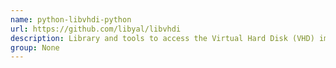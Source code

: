 ```yaml
---
name: python-libvhdi-python
url: https://github.com/libyal/libvhdi
description: Library and tools to access the Virtual Hard Disk (VHD) image format.
group: None
---
```

